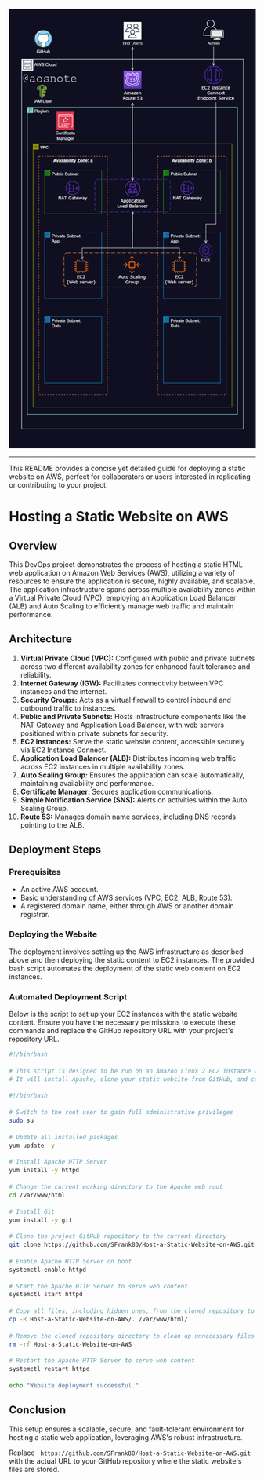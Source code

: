 ![Alt-text](/Host_a_Static_Website_on_AWS.png)

 ---
 This README provides a concise yet detailed guide for deploying a static website on AWS, perfect for collaborators or users interested in replicating or contributing to your project.

# Hosting a Static Website on AWS

## Overview

This DevOps project demonstrates the process of hosting a static HTML web application on Amazon Web Services (AWS), utilizing a variety of resources to ensure the application is secure, highly available, and scalable. The application infrastructure spans across multiple availability zones within a Virtual Private Cloud (VPC), employing an Application Load Balancer (ALB) and Auto Scaling to efficiently manage web traffic and maintain performance.

## Architecture

1. **Virtual Private Cloud (VPC):** Configured with public and private subnets across two different availability zones for enhanced fault tolerance and reliability.
2. **Internet Gateway (IGW):** Facilitates connectivity between VPC instances and the internet.
3. **Security Groups:** Acts as a virtual firewall to control inbound and outbound traffic to instances.
4. **Public and Private Subnets:** Hosts infrastructure components like the NAT Gateway and Application Load Balancer, with web servers positioned within private subnets for security.
5. **EC2 Instances:** Serve the static website content, accessible securely via EC2 Instance Connect.
6. **Application Load Balancer (ALB):** Distributes incoming web traffic across EC2 instances in multiple availability zones.
7. **Auto Scaling Group:** Ensures the application can scale automatically, maintaining availability and performance.
8. **Certificate Manager:** Secures application communications.
9. **Simple Notification Service (SNS):** Alerts on activities within the Auto Scaling Group.
10. **Route 53:** Manages domain name services, including DNS records pointing to the ALB.

## Deployment Steps

### Prerequisites

- An active AWS account.
- Basic understanding of AWS services (VPC, EC2, ALB, Route 53).
- A registered domain name, either through AWS or another domain registrar.

### Deploying the Website

The deployment involves setting up the AWS infrastructure as described above and then deploying the static content to EC2 instances. The provided bash script automates the deployment of the static web content on EC2 instances.

### Automated Deployment Script

Below is the script to set up your EC2 instances with the static website content. Ensure you have the necessary permissions to execute these commands and replace the GitHub repository URL with your project's repository URL.

```bash
#!/bin/bash

# This script is designed to be run on an Amazon Linux 2 EC2 instance with root privileges.
# It will install Apache, clone your static website from GitHub, and configure Apache to serve the website.

#!/bin/bash

# Switch to the root user to gain full administrative privileges
sudo su

# Update all installed packages
yum update -y

# Install Apache HTTP Server
yum install -y httpd

# Change the current working directory to the Apache web root
cd /var/www/html

# Install Git
yum install -y git

# Clone the project GitHub repository to the current directory
git clone https://github.com/SFrank80/Host-a-Static-Website-on-AWS.git

# Enable Apache HTTP Server on boot
systemctl enable httpd

# Start the Apache HTTP Server to serve web content
systemctl start httpd

# Copy all files, including hidden ones, from the cloned repository to the Apache web root
cp -R Host-a-Static-Website-on-AWS/. /var/www/html/

# Remove the cloned repository directory to clean up unnecessary files
rm -rf Host-a-Static-Website-on-AWS

# Restart the Apache HTTP Server to serve web content
systemctl restart httpd

echo "Website deployment successful."
```

## Conclusion

This setup ensures a scalable, secure, and fault-tolerant environment for hosting a static web application, leveraging AWS's robust infrastructure.

Replace ` https://github.com/SFrank80/Host-a-Static-Website-on-AWS.git` with the actual URL to your GitHub repository where the static website's files are stored.

